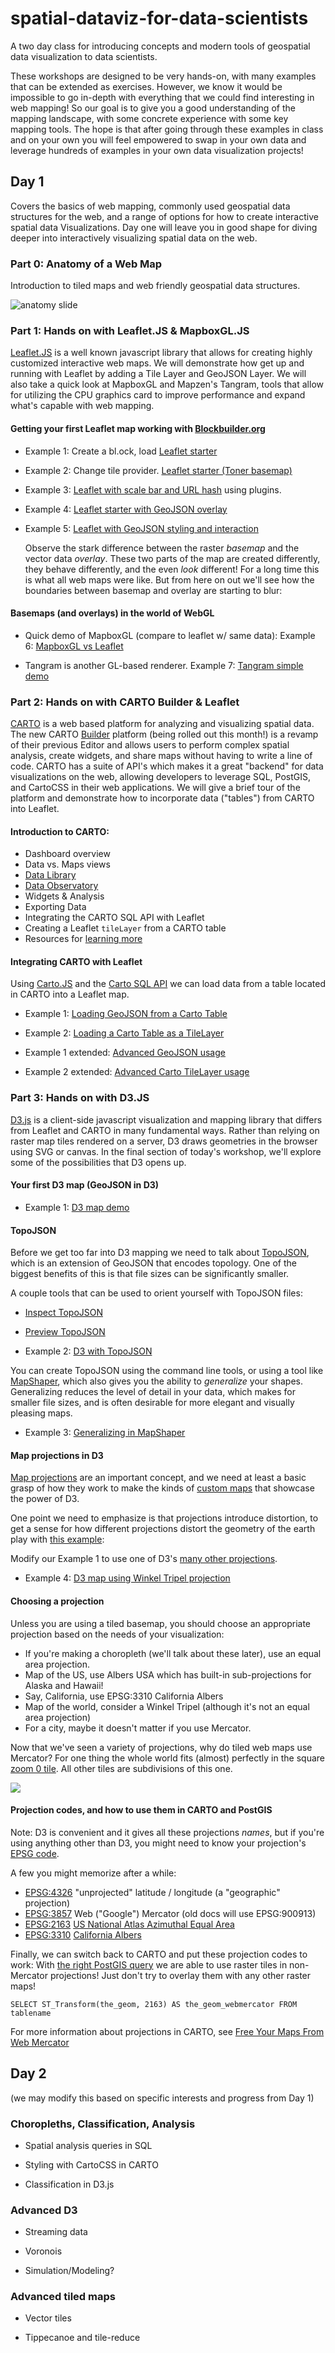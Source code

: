 # spatial-dataviz-for-data-scientists
A two day class for introducing concepts and modern tools of geospatial data visualization to data scientists.

These workshops are designed to be very hands-on, with many examples that can be extended as exercises. However, we know it would be impossible to go in-depth with everything that we could find interesting in web mapping! So our goal is to give you a good understanding of the mapping landscape, with some concrete experience with some key mapping tools. The hope is that after going through these examples in class and on your own you will feel empowered to swap in your own data and leverage hundreds of examples in your own data visualization projects!

## Day 1
Covers the basics of web mapping, commonly used geospatial data structures for the web, and a range of options for how to create interactive spatial data Visualizations. Day one will leave you in good shape for diving deeper into interactively visualizing spatial data on the web.

### Part 0: Anatomy of a Web Map
Introduction to tiled maps and web friendly geospatial data structures.

![anatomy slide](https://raw.githubusercontent.com/stamen/spatial-dataviz-for-data-scientists/master/images/anatomy-of-a-web-map.png)


### Part 1: Hands on with Leaflet.JS & MapboxGL.JS
[Leaflet.JS](http://leafletjs.com) is a well known javascript library that allows for creating highly customized interactive web maps. We will demonstrate how get up and running with Leaflet by adding a Tile Layer and GeoJSON Layer. We will also take a quick look at MapboxGL and Mapzen's Tangram, tools that allow for utilizing the CPU graphics card to improve performance and expand what's capable with web mapping.

#### Getting your first Leaflet map working with [Blockbuilder.org](http://blockbuilder.org)

- Example 1: Create a bl.ock, load [Leaflet starter](http://blockbuilder.org/almccon/6d632572739217d2804fd2d429b9fa23)

- Example 2: Change tile provider. [Leaflet starter (Toner basemap)](http://bl.ocks.org/almccon/48ad757db4c4be5fee5cf046df0d94bc)

- Example 3: [Leaflet with scale bar and URL hash](http://bl.ocks.org/almccon/0dff3feb062c11c88b8cc150aef60235) using plugins.

- Example 4: [Leaflet starter with GeoJSON overlay](http://bl.ocks.org/almccon/89c3b7da30f8686d3777fdeb65d73250)

- Example 5: [Leaflet with GeoJSON styling and interaction](http://bl.ocks.org/almccon/5ec33135bea51edfe17c32f1331c5182)

  Observe the stark difference between the raster _basemap_ and the vector data _overlay_. These two parts of the map are created differently, they behave differently, and the even _look_ different! For a long time this is what all web maps were like. But from here on out we'll see how the boundaries between basemap and overlay are starting to blur:

#### Basemaps (and overlays) in the world of WebGL

- Quick demo of MapboxGL (compare to leaflet w/ same data): Example 6: [MapboxGL vs Leaflet](http://bl.ocks.org/lewis500/4bfd4c87cbb3f17661e6414a910ff89c)

- Tangram is another GL-based renderer. Example 7: [Tangram simple demo](http://bl.ocks.org/almccon/65cdd4aef3f6e5884e8217fcc95efbf2)

### Part 2: Hands on with CARTO Builder & Leaflet
[CARTO](https://carto.com) is a web based platform for analyzing and visualizing spatial data. The new CARTO [Builder](https://carto.com/builder/) platform (being rolled out this month!) is a revamp of their previous Editor and allows users to perform complex spatial analysis, create widgets, and share maps without having to write a line of code. CARTO has a suite of API's which makes it a great "backend" for data visualizations on the web, allowing developers to leverage SQL, PostGIS, and CartoCSS in their web applications. We will give a brief tour of the platform and demonstrate how to incorporate data ("tables") from CARTO into Leaflet.

#### Introduction to CARTO:
- Dashboard overview
- Data vs. Maps views
- [Data Library](https://carto.com/data-library)
- [Data Observatory](https://carto.com/data-observatory/)
- Widgets & Analysis
- Exporting Data
- Integrating the CARTO SQL API with Leaflet
- Creating a Leaflet `tileLayer` from a CARTO table
- Resources for [learning more](https://carto.com/learn/guides)

#### Integrating CARTO with Leaflet
Using [Carto.JS](https://carto.com/docs/carto-engine/carto-js/getting-started/) and the [Carto SQL API](https://carto.com/docs/carto-engine/sql-api/making-calls/) we can load data from a table located in CARTO into a Leaflet map.

- Example 1: [Loading GeoJSON from a Carto Table](http://bl.ocks.org/clhenrick/31196ab4b71d444582b7f8a6535f4c7c)

- Example 2: [Loading a Carto Table as a TileLayer](http://bl.ocks.org/clhenrick/c07d946c3e5f982bc7afadc79b0c5716)

- Example 1 extended: [Advanced GeoJSON usage](http://bl.ocks.org/clhenrick/59513f45bc99bf40ba55de923c490f09)

- Example 2 extended: [Advanced Carto TileLayer usage](http://bl.ocks.org/clhenrick/cd1a348eec8474cb2fca1b503c82f6c1)

### Part 3: Hands on with D3.JS

[D3.js](http://d3js.org) is a client-side javascript visualization and mapping library that differs from Leaflet and CARTO in many fundamental ways. Rather than relying on raster map tiles rendered on a server, D3 draws geometries in the browser using SVG or canvas. In the final section of today's workshop, we'll explore some of the possibilities that D3 opens up.

#### Your first D3 map (GeoJSON in D3)

- Example 1: [D3 map demo](http://bl.ocks.org/almccon/6ab03506d2e3ff9d843f69fa2d5c29cf)

#### TopoJSON
Before we get too far into D3 mapping we need to talk about [TopoJSON](https://github.com/mbostock/topojson), which is an extension of GeoJSON that encodes topology. One of the biggest benefits of this is that file sizes can be significantly smaller.

A couple tools that can be used to orient yourself with TopoJSON files:
- [Inspect TopoJSON](http://blockbuilder.org/enjalot/63d06e2ccadad0cb30dc5f920efd1cdf)
- [Preview TopoJSON](http://blockbuilder.org/enjalot/fe2a8ee0ad59a58ce295f035419d9e63)

- Example 2: [D3 with TopoJSON](http://bl.ocks.org/almccon/410b4eb5cad61402c354afba67a878b8)

You can create TopoJSON using the command line tools, or using a tool like [MapShaper](http://www.mapshaper.org/), which also gives you the ability to _generalize_ your shapes. Generalizing reduces the level of detail in your data, which makes for smaller file sizes, and is often desirable for more elegant and visually pleasing maps.

- Example 3: [Generalizing in MapShaper](http://bl.ocks.org/almccon/0af7228853c736f467cae8a9b906b008)

#### Map projections in D3

[Map projections](https://en.wikipedia.org/wiki/Map_projection) are an important concept, and we need at least a basic grasp
of how they work to make the kinds of [custom maps](https://hi.stamen.com/an-ode-to-d3-js-projections-9d6477d6da0b#.bemxsm2j1) that showcase the power of D3.

One point we need to emphasize is that projections introduce distortion,
to get a sense for how different projections distort the geometry of the earth play with [this example](http://blockbuilder.org/enjalot/bd552e711b8325c64729):

Modify our Example 1 to use one of D3's [many other projections](https://github.com/d3/d3/blob/master/API.md#projections).

- Example 4: [D3 map using Winkel Tripel projection](http://bl.ocks.org/almccon/7cba55415b3bc19e1f383043746756f2)

#### Choosing a projection
Unless you are using a tiled basemap, you should choose an appropriate projection based on the needs of your visualization:
- If you're making a choropleth (we'll talk about these later), use an equal area projection.
- Map of the US, use Albers USA which has built-in sub-projections for Alaska and Hawaii!
- Say, California, use EPSG:3310 California Albers
- Map of the world, consider a Winkel Tripel (although it's not an equal area projection)
- For a city, maybe it doesn't matter if you use Mercator.

Now that we've seen a variety of projections, why do tiled web maps use Mercator? For one thing the whole world fits (almost) perfectly in the square [zoom 0 tile](http://maps.stamen.com/toner/#0/0/0). All other tiles are subdivisions of this one.

[<img src="images/toner-zoom0.png">](http://maps.stamen.com/toner/#0/0/0)

#### Projection codes, and how to use them in CARTO and PostGIS
Note: D3 is convenient and it gives all these projections _names_, but if you're using anything other than D3, you might need to know your projection's [EPSG code](http://epsg.io).

A few you might memorize after a while:
  * [EPSG:4326](http://epsg.io/4326) "unprojected" latitude / longitude (a "geographic" projection)
  * [EPSG:3857](http://epsg.io/3857) Web ("Google") Mercator  (old docs will use EPSG:900913)
  * [EPSG:2163](http://epsg.io/2163) [US National Atlas Azimuthal Equal Area](http://bl.ocks.org/mbostock/5050837)
  * [EPSG:3310](http://epsg.io/3310) [California Albers](http://bl.ocks.org/mbostock/5557726)

Finally, we can switch back to CARTO and put these projection codes to work: With [the right PostGIS query](https://mappingmashups.carto.com/viz/2421c766-1305-11e6-a981-0ecd1babdde5/public_map) we are able to use raster tiles in non-Mercator projections! Just don't try to overlay them with any other raster maps!

```
SELECT ST_Transform(the_geom, 2163) AS the_geom_webmercator FROM tablename
```

For more information about projections in CARTO, see [Free Your Maps From Web Mercator](https://carto.com/blog/free-your-maps-web-mercator/)



## Day 2

(we may modify this based on specific interests and progress from Day 1)

### Choropleths, Classification, Analysis

- Spatial analysis queries in SQL

- Styling with CartoCSS in CARTO

- Classification in D3.js

### Advanced D3

- Streaming data

- Voronois

- Simulation/Modeling?

### Advanced tiled maps

- Vector tiles

- Tippecanoe and tile-reduce
